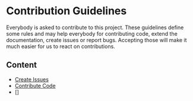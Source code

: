 # Contribution Guidelines

Everybody is asked to contribute to this project.
These guidelines define some rules and may help everybody for contributing code, extend the documentation, create issues or report bugs.
Accepting those will make it much easier for us to react on contributions.

## Content

+ [Create Issues](#creating-issues)
+ [Contribute Code](#contribute-code)
+ []